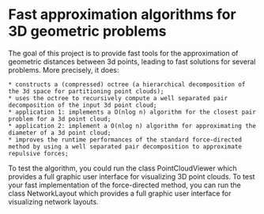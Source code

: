 # Fast approximation algorithms for 3D geometric problems

The goal of this project is to provide fast tools for the approximation of geometric distances between 3d points, leading to fast solutions for several problems. More precisely, it does:

    * constructs a (compressed) octree (a hierarchical decomposition of the 3d space for partitioning point clouds);
    * uses the octree to recursively compute a well separated pair decomposition of the input 3d point cloud;
    * application 1: implements a O(nlog n) algorithm for the closest pair problem for a 3d point cloud;
    * application 2: implement a O(nlog n) algorithm for approximating the diameter of a 3d point cloud;
    * improves the runtime performances of the standard force-directed method by using a well separated pair decomposition to approximate repulsive forces;

To test the algorithm, you could run the class PointCloudViewer which provides a full graphic user interface for visualizing 3D point clouds. To test your fast implementation of the force-directed method, you can run the class NetworkLayout which provides a full graphic user interface for visualizing network layouts.
